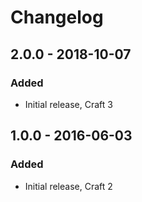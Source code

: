 # Changelog

## 2.0.0 - 2018-10-07

### Added
- Initial release, Craft 3

## 1.0.0 - 2016-06-03

### Added
- Initial release, Craft 2
